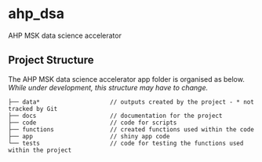 # ahp_dsa
AHP MSK data science accelerator 

## Project Structure

The AHP MSK data science accelerator app folder is organised as below. *While under development, this structure may have to change.*

```
├── data*                    // outputs created by the project - * not tracked by Git
├── docs                     // documentation for the project
├── code                     // code for scripts
├── functions                // created functions used within the code
├── app                      // shiny app code
└── tests                    // code for testing the functions used within the project
```
